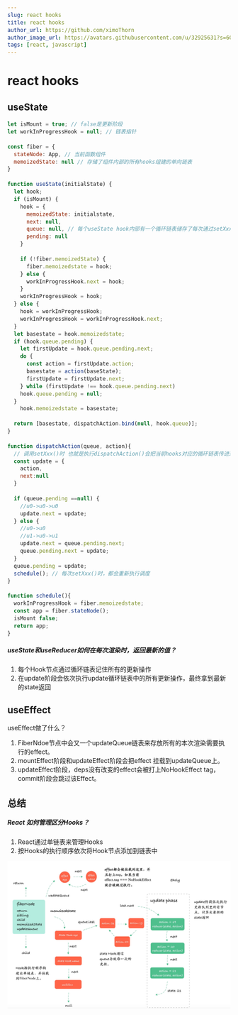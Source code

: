 ```yaml
---
slug: react hooks
title: react hooks
author_url: https://github.com/ximoThorn
author_image_url: https://avatars.githubusercontent.com/u/32925631?s=60&v=4
tags: [react, javascript]
---
```


# react hooks

## useState


```js
let isMount = true; // false是更新阶段
let workInProgressHook = null; // 链表指针

const fiber = {
  stateNode: App, // 当前函数组件
  memoizedState: null // 存储了组件内部的所有hooks组建的单向链表
}

function useState(initialState) {
  let hook;
  if (isMount) {
    hook = {
      memoizedState: initialstate,
      next: null,
      queue: null, // 每个useState hook内部有一个循环链表储存了每次通过setXxx更新的最新值
      pending: null
    }
    
    if (!fiber.memoizedState) {
      fiber.memoizedstate = hook;
    } else {
      workInProgressHook.next = hook;
    }
    workInProgressHook = hook;
  } else {
    hook = workInProgressHook;
    workInProgressHook = workInProgressHook.next;
  }
  let basestate = hook.memoizedstate;
  if (hook.queue.pending) {
    let firstUpdate = hook.queue.pending.next;
    do {
      const action = firstUpdate.action;
      basestate = action(baseState);
      firstUpdate = firstUpdate.next;
    } while (firstUpdate !== hook.queue.pending.next)
    hook.queue.pending = null;
  }
    hook.memoizedstate = basestate;

  return [basestate, dispatchAction.bind(null, hook.queue)];
}

function dispatchAction(queue, action){
  // 调用setXxx()时 也就是执行dispatchAction()会把当前hooks对应的循环链表传进来（所以知道当前更新的是哪个state）
  const update = {
    action,
    next:null
  }
  
  if (queue.pending ==null) {
    //u0->u0->u0
    update.next = update;
  } else {
    //u0->u0
    //u1->u0->u1
    update.next = queue.pending.next;
    queue.pending.next = update;
  }
  queue.pending = update;
  schedule(); // 每次setXxx()时，都会重新执行调度
}

function schedule(){
  workInProgressHook = fiber.memoizedstate;
  const app = fiber.stateNode();
  isMount false;
  return app;
}

```
##### useState和useReducer如何在每次渲染时，返回最新的值？
1. 每个Hook节点通过循环链表记住所有的更新操作
2. 在update阶段会依次执行update循环链表中的所有更新操作，最终拿到最新的state返回

## useEffect

useEffect做了什么？

1. FiberNdoe节点中会又一个updateQueue链表来存放所有的本次渲染需要执行的effect。
2. mountEffect阶段和updateEffect阶段会把effect 挂载到updateQueue上。
3. updateEffect阶段，deps没有改变的effect会被打上NoHookEffect tag，commit阶段会跳过该Effect。


## 总结
##### React 如何管理区分Hooks？
1. React通过单链表来管理Hooks
2. 按Hooks的执行顺序依次将Hook节点添加到链表中
   
![image](../static/img/blog/170dc56bff5a5a71~tplv-t2oaga2asx-jj-mark_3024_0_0_0_q75.png)
